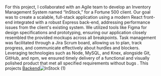 For this project, I collaborated with an Agile team to develop an Inventory Management System named “InStock,” for a Fortune 500 client. Our goal was to create a scalable, full-stack application using a modern React front-end integrated with a robust Express back-end, addressing performance issues from the client's existing system. We utilized tools like Figma for design specifications and prototyping, ensuring our application closely resembled the provided mockups across all breakpoints. Task management was facilitated through a Jira Scrum board, allowing us to plan, track progress, and communicate effectively about hurdles and blockers. Leveraging technologies such as Node, MySQL, and Knex, alongside Git, GitHub, and npm, we ensured timely delivery of a functional and visually polished product that met all specified requirements without bugs . This projects [Backend](https://github.com/rakshajay/InStock-Backend-Knex-Epress)![InStock (1)](https://github.com/user-attachments/assets/875fce6b-cc2c-43a5-9159-6367e959225f)
